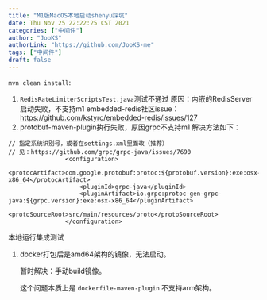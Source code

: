 ```yaml
---
title: "M1版MacOS本地启动shenyu踩坑"
date: Thu Nov 25 22:22:25 CST 2021
categories: ["中间件"]
author: "JooKS"
authorLink: "https://github.com/JooKS-me"
tags: ["中间件"]
draft: false
---
```


`mvn clean install`:

1. `RedisRateLimiterScriptsTest.java`测试不通过
原因：内嵌的RedisServer启动失败，不支持m1
embedded-redis社区issue：https://github.com/kstyrc/embedded-redis/issues/127
2. protobuf-maven-plugin执行失败，原因grpc不支持m1
解决方法如下：
```
// 指定系统识别号，或者在settings.xml里面改（推荐）
// 见：https://github.com/grpc/grpc-java/issues/7690
                <configuration>
                    <protocArtifact>com.google.protobuf:protoc:${protobuf.version}:exe:osx-x86_64</protocArtifact>
                    <pluginId>grpc-java</pluginId>
                    <pluginArtifact>io.grpc:protoc-gen-grpc-java:${grpc.version}:exe:osx-x86_64</pluginArtifact>
                    <protoSourceRoot>src/main/resources/proto</protoSourceRoot>
                </configuration>
```

本地运行集成测试

1. docker打包后是amd64架构的镜像，无法启动。

   暂时解决：手动build镜像。

   这个问题本质上是 `dockerfile-maven-plugin` 不支持arm架构。
